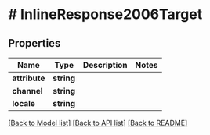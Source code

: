 # # InlineResponse2006Target

## Properties

Name | Type | Description | Notes
------------ | ------------- | ------------- | -------------
**attribute** | **string** |  |
**channel** | **string** |  |
**locale** | **string** |  |

[[Back to Model list]](../../README.md#models) [[Back to API list]](../../README.md#endpoints) [[Back to README]](../../README.md)
